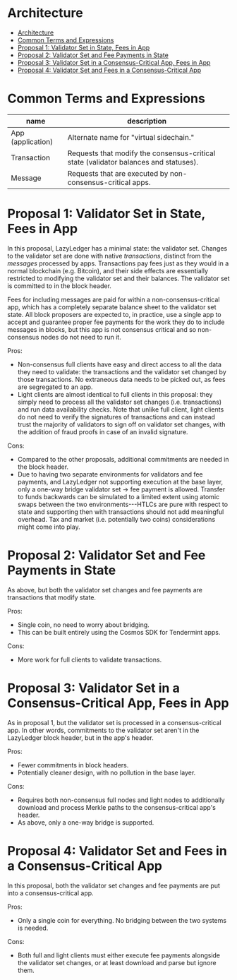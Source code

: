 Architecture
===

- [Architecture](#architecture)
- [Common Terms and Expressions](#common-terms-and-expressions)
- [Proposal 1: Validator Set in State, Fees in App](#proposal-1-validator-set-in-state-fees-in-app)
- [Proposal 2: Validator Set and Fee Payments in State](#proposal-2-validator-set-and-fee-payments-in-state)
- [Proposal 3: Validator Set in a Consensus-Critical App, Fees in App](#proposal-3-validator-set-in-a-consensus-critical-app-fees-in-app)
- [Proposal 4: Validator Set and Fees in a Consensus-Critical App](#proposal-4-validator-set-and-fees-in-a-consensus-critical-app)

# Common Terms and Expressions

| name              | description                                                                          |
| ----------------- | ------------------------------------------------------------------------------------ |
| App (application) | Alternate name for "virtual sidechain."                                              |
| Transaction       | Requests that modify the consensus-critical state (validator balances and statuses). |
| Message           | Requests that are executed by non-consensus-critical apps.                           |

# Proposal 1: Validator Set in State, Fees in App

In this proposal, LazyLedger has a minimal state: the validator set. Changes to the validator set are done with native _transactions_, distinct from the _messages_ processed by apps. Transactions pay fees just as they would in a normal blockchain (e.g. Bitcoin), and their side effects are essentially restricted to modifying the validator set and their balances. The validator set is committed to in the block header.

Fees for including messages are paid for within a non-consensus-critical app, which has a completely separate balance sheet to the validator set state. All block proposers are expected to, in practice, use a single app to accept and guarantee proper fee payments for the work they do to include messages in blocks, but this app is not consensus critical and so non-consensus nodes do not need to run it.

Pros:
* Non-consensus full clients have easy and direct access to all the data they need to validate: the transactions and the validator set changed by those transactions. No extraneous data needs to be picked out, as fees are segregated to an app.
* Light clients are almost identical to full clients in this proposal: they simply need to process all the validator set changes (i.e. transactions) and run data availability checks. Note that unlike full client, light clients do not need to verify the signatures of transactions and can instead trust the majority of validators to sign off on validator set changes, with the addition of fraud proofs in case of an invalid signature.

Cons:
* Compared to the other proposals, additional commitments are needed in the block header.
* Due to having two separate environments for validators and fee payments, and LazyLedger not supporting execution at the base layer, only a one-way bridge validator set $\rightarrow$ fee payment is allowed. Transfer to funds backwards can be simulated to a limited extent using atomic swaps between the two environments---HTLCs are pure with respect to state and supporting then with transactions should not add meaningful overhead. Tax and market (i.e. potentially two coins) considerations might come into play.

# Proposal 2: Validator Set and Fee Payments in State

As above, but both the validator set changes and fee payments are transactions that modify state.

Pros:
* Single coin, no need to worry about bridging.
* This can be built entirely using the Cosmos SDK for Tendermint apps.

Cons:
* More work for full clients to validate transactions.

# Proposal 3: Validator Set in a Consensus-Critical App, Fees in App

As in proposal 1, but the validator set is processed in a consensus-critical app. In other words, commitments to the validator set aren't in the LazyLedger block header, but in the app's header.

Pros:
* Fewer commitments in block headers.
* Potentially cleaner design, with no pollution in the base layer.

Cons:
* Requires both non-consensus full nodes and light nodes to additionally download and process Merkle paths to the consensus-critical app's header.
* As above, only a one-way bridge is supported.

# Proposal 4: Validator Set and Fees in a Consensus-Critical App

In this proposal, both the validator set changes and fee payments are put into a consensus-critical app.

Pros:
* Only a single coin for everything. No bridging between the two systems is needed.

Cons:
* Both full and light clients must either execute fee payments alongside the validator set changes, or at least download and parse but ignore them.
